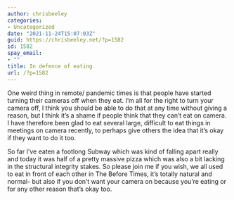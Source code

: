 ```yaml
---
author: chrisbeeley
categories:
- Uncategorized
date: "2021-11-24T15:07:03Z"
guid: https://chrisbeeley.net/?p=1582
id: 1582
spay_email:
- ""
title: In defence of eating
url: /?p=1582
---
```


One weird thing in remote/ pandemic times is that people have started turning their cameras off when they eat. I’m all for the right to turn your camera off, I think you should be able to do that at any time without giving a reason, but I think it’s a shame if people think that they can’t eat on camera. I have therefore been glad to eat several large, difficult to eat things in meetings on camera recently, to perhaps give others the idea that it’s okay if they want to do it too.

So far I’ve eaten a footlong Subway which was kind of falling apart really and today it was half of a pretty massive pizza which was also a bit lacking in the structural integrity stakes. So please join me if you wish, we all used to eat in front of each other in The Before Times, it’s totally natural and normal- but also if you don’t want your camera on because you’re eating or for any other reason that’s okay too.